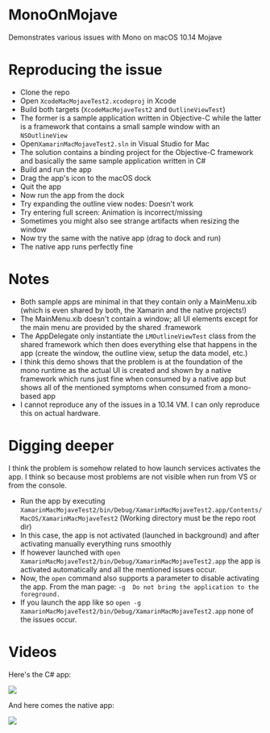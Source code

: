 # MonoOnMojave
Demonstrates various issues with Mono on macOS 10.14 Mojave

# Reproducing the issue
- Clone the repo
- Open `XcodeMacMojaveTest2.xcodeproj` in Xcode
- Build both targets (`XcodeMacMojaveTest2` and `OutlineViewTest`)
- The former is a sample application written in Objective-C while the latter is a framework that contains a small sample window with an `NSOutlineView`
- Open`XamarinMacMojaveTest2.sln` in Visual Studio for Mac
- The solution contains a binding project for the Objective-C framework and basically the same sample application written in C#
- Build and run the app
- Drag the app's icon to the macOS dock
- Quit the app
- Now run the app from the dock
- Try expanding the outline view nodes: Doesn't work
- Try entering full screen: Animation is incorrect/missing
- Sometimes you might also see strange artifacts when resizing the window
- Now try the same with the native app (drag to dock and run)
- The native app runs perfectly fine

# Notes
- Both sample apps are minimal in that they contain only a MainMenu.xib (which is even shared by both, the Xamarin and the native projects!)
- The MainMenu.xib doesn't contain a window; all UI elements except for the main menu are provided by the shared .framework
- The AppDelegate only instantiate the `LMOutlineViewTest` class from the shared framework which then does everything else that happens in the app (create the window, the outline view, setup the data model, etc.)
- I think this demo shows that the problem is at the foundation of the mono runtime as the actual UI is created and shown by a native framework which runs just fine when consumed by a native app but shows all of the mentioned symptoms when consumed from a mono-based app
- I cannot reproduce any of the issues in a 10.14 VM. I can only reproduce this on actual hardware.

# Digging deeper
I think the problem is somehow related to how launch services activates the app. I think so because most problems are not visible when run from VS or from the console.

- Run the app by executing `XamarinMacMojaveTest2/bin/Debug/XamarinMacMojaveTest2.app/Contents/MacOS/XamarinMacMojaveTest2` (Working directory must be the repo root dir)
- In this case, the app is not activated (launched in background) and after activating manually everything runs smoothly
- If however launched with `open XamarinMacMojaveTest2/bin/Debug/XamarinMacMojaveTest2.app` the app is activated automatically and all the mentioned issues occur.
- Now, the `open` command also supports a parameter to disable activating the app. From the man page: `-g  Do not bring the application to the foreground.`
- If you launch the app like so `open -g XamarinMacMojaveTest2/bin/Debug/XamarinMacMojaveTest2.app` none of the issues occur.

# Videos

Here's the C# app:

![](Videos/Mono%20Mojave%20Bug%20Xamarin.gif)

And here comes the native app:

![](Videos/Mono%20Mojave%20Bug%20Xcode.gif)
